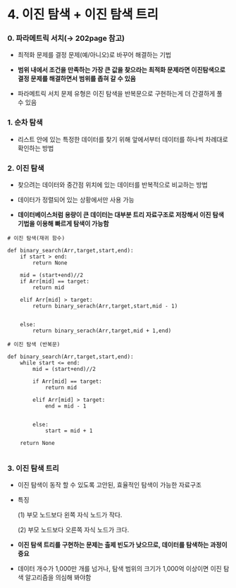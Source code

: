 # 4. 이진 탐색 + 이진 탐색 트리

### 0. 파라메트릭 서치(→ 202page 참고)

- 최적화 문제를 결정 문제(예/아니오)로 바꾸어 해결하는 기법

- **범위 내에서 조건을 만족하는 가장 큰 값을 찾으라는 최적화 문제라면 이진탐색으로 결정 문제를 해결하면서 범위를 좁혀 갈 수 있음**

- 파라메트릭 서치 문제 유형은 이진 탐색을 반복문으로 구현하는게 더 간결하게 풀 수 있음



### 1. 순차 탐색

- 리스트 안에 있는 특정한 데이터를 찾기 위해 앞에서부터 데이터를 하나씩 차례대로 확인하는 방법

### 2. 이진 탐색

- 찾으려는 데이터와 중간점 위치에 있는 데이터를 반복적으로 비교하는 방법

- 데이터가 정렬되어 있는 상황에서만 사용 가능

- **데이터베이스처럼 용량이 큰 데이터는 대부분 트리 자료구조로 저장해서 이진 탐색 기법을 이용해 빠르게 탐색이 가능함**

```
# 이진 탐색(재귀 함수)

def binary_search(Arr,target,start,end):
    if start > end:
        return None

    mid = (start+end)//2
    if Arr[mid] == target:
        return mid
    
    elif Arr[mid] > target:
        return binary_serach(Arr,target,start,mid - 1)        

    
    else:
        return binary_serach(Arr,target,mid + 1,end)
```

```
# 이진 탐색 (반복문)

def binary_search(Arr,target,start,end):
    while start <= end:
        mid = (start+end)//2
        
        if Arr[mid] == target:
            return mid
    
        elif Arr[mid] > target:
            end = mid - 1

    
        else:
            start = mid + 1
    
    return None
      
```

### 3. 이진 탐색 트리

- 이진 탐색이 동작 할 수 있도록 고안된, 효율적인 탐색이 가능한 자료구조

- 특징
  
  (1) 부모 노드보다 왼쪽 자식 노드가 작다.
  
  (2) 부모 노드보다 오른쪽 자식 노드가 크다.

- **이진 탐색 트리를 구현하는 문제는 출제 빈도가 낮으므로, 데이터를 탐색하는 과정이 중요**

- 데이터 개수가 1,000만 개를 넘거나, 탐색 범위의 크기가 1,000억 이상이면 이진 탐색 알고리즘을 의심해 봐야함
